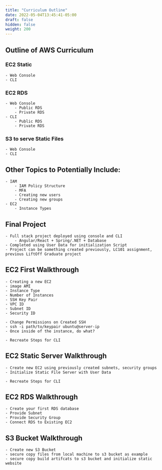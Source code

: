 ```yaml
---
title: "Curriculum Outline"
date: 2022-05-04T13:45:41-05:00
draft: false
hidden: false
weight: 200
---
```


## Outline of AWS Curriculum

### EC2 Static
	- Web Console
	- CLI
### EC2 RDS
	- Web Console
		- Public RDS
		- Private RDS
	- CLI
		- Public RDS
		- Private RDS
### S3 to serve Static Files
	- Web Console
	- CLI

## Other Topics to Potentially Include:
	- IAM
		- IAM Policy Structure
		- MFA
		- Creating new users
		- Creating new groups
	- EC2
		- Instance Types

## Final Project
	- Full stack project deployed using console and CLI
		- Angular/React + Spring/.NET + Database
	- Completed using User Data for initialization Script
	- Project can be something created previously, LC101 assignment, previous LiftOff Graduate project

## EC2 First Walkthrough
	- Creating a new EC2
	- image AMI
	- Instance Type
	- Number of Instances
	- SSH Key Pair
	- VPC ID
	- Subnet ID
	- Security ID

	- Change Permissions on Created SSH
	- ssh -i path/to/keypair ubuntu@server-ip
	- Once inside of the instance, do what?

	- Recreate Steps for CLI

## EC2 Static Server Walkthrough
	- Create new EC2 using previously created subnets, security groups
	- Initialize Static File Server with User Data

	- Recreate Steps for CLI

## EC2 RDS Walkthrough
	- Create your first RDS database
	- Provide Subnet
	- Provide Security Group
	- Connect RDS to Existing EC2

## S3 Bucket Walkthrough
	- Create new S3 Bucket
	- secure copy files from local machine to s3 bucket as example
	- secure copy build artifcats to s3 bucket and initialize static website
